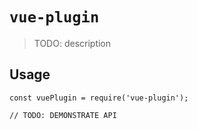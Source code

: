# `vue-plugin`

> TODO: description

## Usage

```
const vuePlugin = require('vue-plugin');

// TODO: DEMONSTRATE API
```
